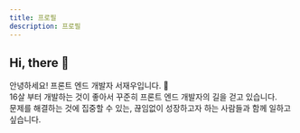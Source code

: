```yaml
---
title: 프로필
description: 프로필
---
```


## Hi, there 🤚
안녕하세요! 프론트 엔드 개발자 서재우입니다. 👊 \
16살 부터 개발하는 것이 좋아서 꾸준히 프론트 엔드 개발자의 길을 걷고 있습니다. \
문제를 해결하는 것에 집중할 수 있는, 끊임없이 성장하고자 하는 사람들과 함께 일하고 싶습니다.
